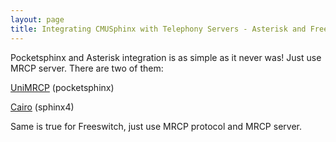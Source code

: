 ```yaml
---
layout: page 
title: Integrating CMUSphinx with Telephony Servers - Asterisk and Freeswitch
---
```


Pocketsphinx and Asterisk integration is as simple as it never was! Just use 
MRCP server. There are two of them:

[ UniMRCP](http://www.unimrcp.org/ ) (pocketsphinx)

[Cairo](http://www.speechforge.org/projects/cairo/ ) (sphinx4)

Same is true for Freeswitch, just use MRCP protocol and MRCP server.

